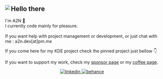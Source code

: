 <div>
<div>
<img style="max-width: 100%;z-index: 99;position: relative;" align="left" src="https://github.com/bouteillerAlan/bouteillerAlan/blob/master/grevious.png" />
</div>
<div>
<h2>Hello there</h2>

I'm A2N 👋<br/>
I currently code mainly for pleasure. <br/><br/>
If you want help with project management or development, or just chat with me : a2n.dev[at]pm.me
</div>

<div>
If you come here for my KDE project check the pinned project just bellow 👇

If you want to support my work, check my [sponsor page](https://github.com/sponsors/bouteillerAlan) or my [coffee page](https://buymeacoffee.com/a2n.dev).
  
</div>
<div>
</div></div>

<p align="center">
  <a href="https://www.linkedin.com/in/alan-bouteiller/">
    <img src="https://github.com/bouteillerAlan/bouteillerAlan/blob/master/linkedin.png" alt="linkedin" title="linkedin">
  </a>
  <a href="https://www.behance.net/alanbouteiller">
    <img src="https://github.com/bouteillerAlan/bouteillerAlan/blob/master/behance.png" alt="behance" title="behance">
  </a>
</p>
